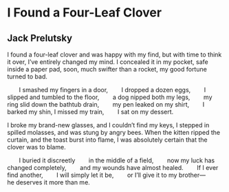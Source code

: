 # I Found a Four-Leaf Clover
## Jack Prelutsky
I found a four-leaf clover
and was happy with my find,
but with time to think it over,
I’ve entirely changed my mind.
I concealed it in my pocket,
safe inside a paper pad,
soon, much swifter than a rocket,
my good fortune turned to bad.

       I smashed my fingers in a door,
       I dropped a dozen eggs,
       I slipped and tumbled to the floor,
       a dog nipped both my legs,
       my ring slid down the bathtub drain,
       my pen leaked on my shirt,
       I barked my shin, I missed my train,
       I sat on my dessert.

I broke my brand-new glasses,
and I couldn’t find my keys,
I stepped in spilled molasses,
and was stung by angry bees.
When the kitten ripped the curtain,
and the toast burst into flame,
I was absolutely certain
that the clover was to blame.

       I buried it discreetly
       in the middle of a field,
       now my luck has changed completely,
       and my wounds have almost healed.
       If I ever find another,
       I will simply let it be,
       or I’ll give it to my brother—
       he deserves it more than me.